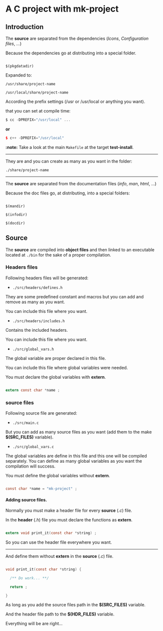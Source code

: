 # A C project with mk-project

## Introduction


The **source** are separated from the dependencies (*Icons*, *Configuration files*, *...*)

Because the dependencies go at distributing into a special folder.

```make

$(pkgdatadir)

```

Expanded to:

`/usr/share/project-name`

`/usr/local/share/project-name`

According the prefix settings (/usr or /usr/local or anything you want).

that you can set at compile time:


```c
$ cc -DPREFIX="/usr/local" ...
```

**or**

```c++
$ c++ -DPREFIX="/usr/local"
```

**:note:** Take a look at the main ``Makefile`` at the target **test-install**.

---

They are and you can create as many as you want in the folder:

`./share/project-name`

---

The **source** are separated from the documentation files (*info*, *man*, *html*,  ...)

Because the doc files go, at distributing, into a special folders:

```make

$(mandir)

$(infodir)

$(docdir)

```

## Source

The **source** are compiled into **object files** and then linked to an executable located at `./bin` for the sake of a proper compilation.

### Headers files

Following headers files will be generated:

* `./src/headers/defines.h`

They are some predefined constant and macros but you can add and remove as many as you want.

You can include this file where you want.


* `./src/headers/includes.h`

Contains the included headers.

You can include this file where you want.

* `./src/global_vars.h`

The global variable are proper declared in this file.

You can include this file where global variables were needed.

You must declare the global variables with **extern**.

```c

extern const char *name ;

```

### source files

Following source file are generated:

* `./src/main.c`

But you can add as many source files as you want (add them to the make **$(SRC_FILES)** variable).

* `./src/global_vars.c`

The global variables are define in this file and this one will be compiled separately.
You can define as many global variables as you want the compilation will success.

You must define the global variables without **extern**.

```c

const char *name = "mk-project" ;

```

#### Adding source files.

Normally you must make a header file for every **source** (*.c*) file.

In the **header** (*.h*) file you must declare the functions as **extern**.

```c

extern void print_it(const char *string) ;

```

So you can use the header file everywhere you want.

---

And define them without **extern** in the **source** (*.c*) file.

```c

void print_it(const char *string) {

  /** Do work... **/

  return ;

}

```

As long as you add the source files path in the **$(SRC_FILES)** variable.

And the header file path to the **$(HDR_FILES)** variable.

Everything will be are right...
